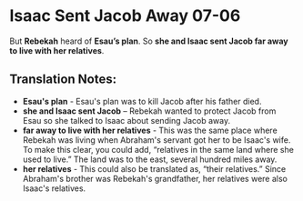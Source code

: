 Isaac Sent Jacob Away 07-06
=============================


But **Rebekah** heard of **Esau’s plan**. So **she and Isaac sent
Jacob far away to live with her relatives**.

Translation Notes:
------------------

-   **Esau's plan** - Esau's plan was to kill Jacob after his father
    died.
-   **she and Isaac sent Jacob** – Rebekah wanted to protect Jacob from
    Esau so she talked to Isaac about sending Jacob away.
-   **far away to live with her relatives** - This was the same place
    where Rebekah was living when Abraham's servant got her to be Isaac's
    wife. To make this clear, you could add, “relatives in the same
    land where she used to live.” The land was to the east, several
    hundred miles away.
-   **her relatives** - This could also be translated as, “their
    relatives.” Since Abraham's brother was Rebekah's grandfather,
    her relatives were also Isaac's relatives.

